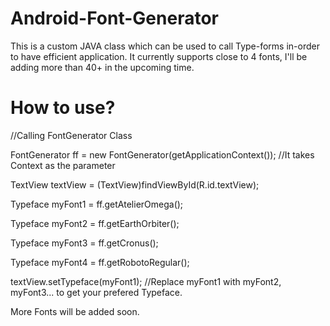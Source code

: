 # Android-Font-Generator
This is a custom JAVA class which can be used to call Type-forms in-order to have efficient application. It currently supports close to 4 fonts, I'll be adding more than 40+ in the upcoming time.

# How to use?

//Calling FontGenerator Class 

FontGenerator ff = new FontGenerator(getApplicationContext()); //It takes Context as the parameter 

TextView textView = (TextView)findViewById(R.id.textView); 

Typeface myFont1 = ff.getAtelierOmega(); 

Typeface myFont2 = ff.getEarthOrbiter(); 

Typeface myFont3 = ff.getCronus(); 

Typeface myFont4 = ff.getRobotoRegular(); 

textView.setTypeface(myFont1); //Replace myFont1 with myFont2, myFont3... to get your prefered Typeface.

More Fonts will be added soon.
